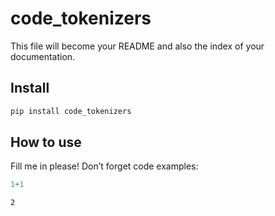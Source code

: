 code_tokenizers
================

<!-- WARNING: THIS FILE WAS AUTOGENERATED! DO NOT EDIT! -->

This file will become your README and also the index of your
documentation.

## Install

``` sh
pip install code_tokenizers
```

## How to use

Fill me in please! Don’t forget code examples:

``` python
1+1
```

    2
